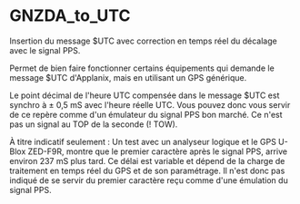 # GNZDA_to_UTC
Insertion du message $UTC avec correction en temps réel du décalage avec le signal PPS.

Permet de bien faire fonctionner certains équipements qui demande le message $UTC d'Applanix, mais en utilisant un GPS générique.

Le point décimal de l'heure UTC compensée dans le message $UTC est synchro à ± 0,5 mS avec l'heure réelle UTC.
Vous pouvez donc vous servir de ce repère comme d'un émulateur du signal PPS bon marché. Ce n'est pas un signal au TOP de la seconde (! TOW).

À titre indicatif seulement :
Un test avec un analyseur logique et le GPS U-Blox ZED-F9R, montre que le premier caractère après le signal PPS, arrive environ 237 mS plus tard.
Ce délai est variable et dépend de la charge de traitement en temps réel du GPS et de son paramétrage.
Il n'est donc pas indiqué de se servir du premier caractère reçu comme d'une émulation du signal PPS.